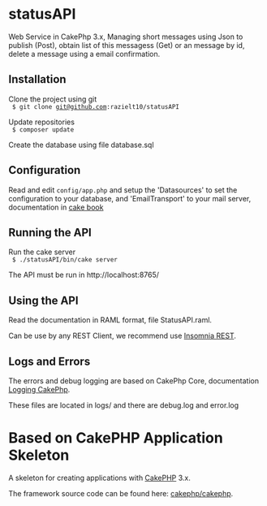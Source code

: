 # statusAPI
 Web Service in CakePhp 3.x, Managing short messages using Json to publish (Post), obtain
 list of this messagess (Get) or an message by id, delete a message using a email confirmation.
 
## Installation

Clone the project using git
<br>
<code>
$ git clone git@github.com:razielt10/statusAPI
</code>

Update repositories
<br>
<code>
$ composer update
</code>

Create the database using file database.sql

## Configuration

Read and edit `config/app.php` and setup the 'Datasources' to set the configuration to your database,
and 'EmailTransport' to your mail server, documentation in [cake book](http://book.cakephp.org/3.0/en/index.html) 

## Running the API

Run the cake server
<br>
<code>
$ ./statusAPI/bin/cake server
</code>

The API must be run in http://localhost:8765/

## Using the API

Read the documentation in RAML format, file StatusAPI.raml.

Can be use by any REST Client, we recommend use [Insomnia REST](https://insomnia.rest/documentation/).

## Logs and Errors

The errors and debug logging are based on CakePhp Core, documentation [Logging CakePhp](http://book.cakephp.org/3.0/en/core-libraries/logging.html).

These files are located in logs/ and there are debug.log and error.log

# Based on CakePHP Application Skeleton

A skeleton for creating applications with [CakePHP](http://cakephp.org) 3.x.

The framework source code can be found here: [cakephp/cakephp](https://github.com/cakephp/cakephp).
